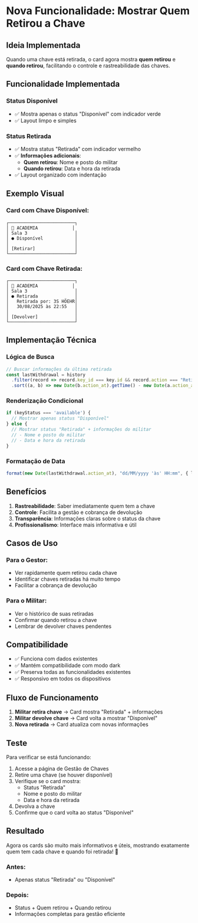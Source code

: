 # Nova Funcionalidade: Mostrar Quem Retirou a Chave

## Ideia Implementada

Quando uma chave está retirada, o card agora mostra **quem retirou** e **quando retirou**, facilitando o controle e rastreabilidade das chaves.

## Funcionalidade Implementada

### **Status Disponível**
- ✅ Mostra apenas o status "Disponível" com indicador verde
- ✅ Layout limpo e simples

### **Status Retirada**
- ✅ Mostra status "Retirada" com indicador vermelho
- ✅ **Informações adicionais**:
  - **Quem retirou**: Nome e posto do militar
  - **Quando retirou**: Data e hora da retirada
- ✅ Layout organizado com indentação

## Exemplo Visual

### **Card com Chave Disponível:**
```
┌─────────────────────────┐
│ 🔑 ACADEMIA             │
│ Sala 3                  │
│ ● Disponível            │
│                         │
│ [Retirar]               │
└─────────────────────────┘
```

### **Card com Chave Retirada:**
```
┌─────────────────────────┐
│ 🔑 ACADEMIA             │
│ Sala 3                  │
│ ● Retirada              │
│   Retirada por: 3S HÖEHR│
│   30/08/2025 às 22:55   │
│                         │
│ [Devolver]              │
└─────────────────────────┘
```

## Implementação Técnica

### **Lógica de Busca**
```typescript
// Buscar informações da última retirada
const lastWithdrawal = history
  .filter(record => record.key_id === key.id && record.action === "Retirada")
  .sort((a, b) => new Date(b.action_at).getTime() - new Date(a.action_at).getTime())[0];
```

### **Renderização Condicional**
```typescript
if (keyStatus === 'available') {
  // Mostrar apenas status "Disponível"
} else {
  // Mostrar status "Retirada" + informações do militar
  // - Nome e posto do militar
  // - Data e hora da retirada
}
```

### **Formatação de Data**
```typescript
format(new Date(lastWithdrawal.action_at), "dd/MM/yyyy 'às' HH:mm", { locale: ptBR })
```

## Benefícios

1. **Rastreabilidade**: Saber imediatamente quem tem a chave
2. **Controle**: Facilita a gestão e cobrança de devolução
3. **Transparência**: Informações claras sobre o status da chave
4. **Profissionalismo**: Interface mais informativa e útil

## Casos de Uso

### **Para o Gestor:**
- Ver rapidamente quem retirou cada chave
- Identificar chaves retiradas há muito tempo
- Facilitar a cobrança de devolução

### **Para o Militar:**
- Ver o histórico de suas retiradas
- Confirmar quando retirou a chave
- Lembrar de devolver chaves pendentes

## Compatibilidade

- ✅ Funciona com dados existentes
- ✅ Mantém compatibilidade com modo dark
- ✅ Preserva todas as funcionalidades existentes
- ✅ Responsivo em todos os dispositivos

## Fluxo de Funcionamento

1. **Militar retira chave** → Card mostra "Retirada" + informações
2. **Militar devolve chave** → Card volta a mostrar "Disponível"
3. **Nova retirada** → Card atualiza com novas informações

## Teste

Para verificar se está funcionando:

1. Acesse a página de Gestão de Chaves
2. Retire uma chave (se houver disponível)
3. Verifique se o card mostra:
   - Status "Retirada"
   - Nome e posto do militar
   - Data e hora da retirada
4. Devolva a chave
5. Confirme que o card volta ao status "Disponível"

## Resultado

Agora os cards são muito mais informativos e úteis, mostrando exatamente quem tem cada chave e quando foi retirada! 🎉

### **Antes:**
- Apenas status "Retirada" ou "Disponível"

### **Depois:**
- Status + Quem retirou + Quando retirou
- Informações completas para gestão eficiente

